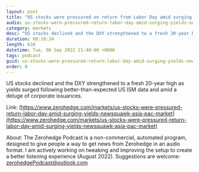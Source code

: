 ```yaml
---
layout: post
title: "US stocks were pressured on return from Labor Day amid surging yields - Newsquawk Asia-Pac Market Open"
audio: us-stocks-were-pressured-return-labor-day-amid-surging-yields-newsquawk-asia-pac-market-0
category: markets
desc: "US stocks declined and the DXY strengthened to a fresh 20-year high as yields surged following better-than-expected US ISM data and amid a deluge of corporate issuances. "
duration: 00:10:34
length: 634
datetime: Tue, 06 Sep 2022 21:40:00 +0000
tags: podcast
guid: us-stocks-were-pressured-return-labor-day-amid-surging-yields-newsquawk-asia-pac-market-0
order: 0
---
```

US stocks declined and the DXY strengthened to a fresh 20-year high as yields surged following better-than-expected US ISM data and amid a deluge of corporate issuances. 

Link: [https://www.zerohedge.com/markets/us-stocks-were-pressured-return-labor-day-amid-surging-yields-newsquawk-asia-pac-market](https://www.zerohedge.com/markets/us-stocks-were-pressured-return-labor-day-amid-surging-yields-newsquawk-asia-pac-market)

About: The Zerohedge Podcast is a non-commercial, automated program, designed to give people a way to get news from Zerohedge in an audio format.  I am actively working on tweaking and improving the setup to create a better listening experience (August 2022).  Suggestions are welcome: [zerohedgePodcast@outlook.com](mailto:zerohedgePodcast@outlook.com)